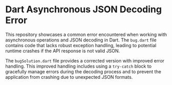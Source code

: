 # Dart Asynchronous JSON Decoding Error

This repository showcases a common error encountered when working with asynchronous operations and JSON decoding in Dart. The `bug.dart` file contains code that lacks robust exception handling, leading to potential runtime crashes if the API response is not valid JSON.

The `bugSolution.dart` file provides a corrected version with improved error handling.  This improved handling includes using a `try-catch` block to gracefully manage errors during the decoding process and to prevent the application from crashing due to unexpected JSON formats.